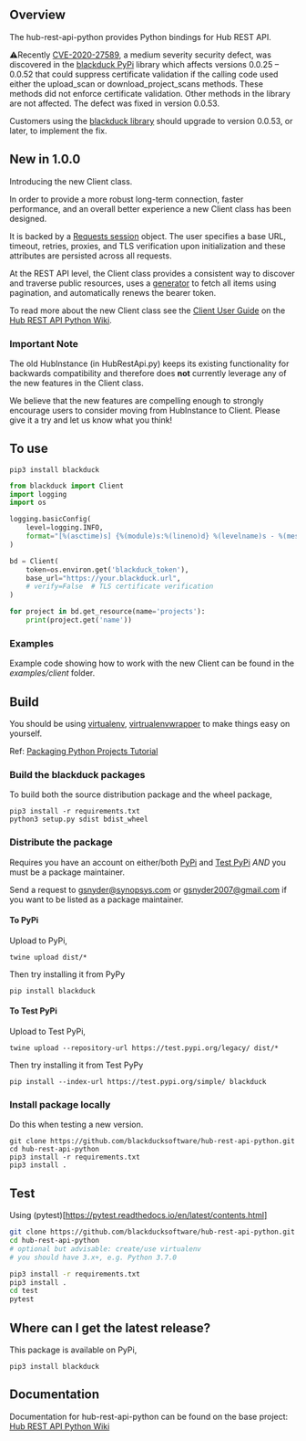 ## Overview ##

The hub-rest-api-python provides Python bindings for Hub REST API.

:warning:Recently [CVE-2020-27589](https://nvd.nist.gov/vuln/detail/CVE-2020-27589), a medium severity security defect,
was discovered in the [blackduck PyPi](https://pypi.org/project/blackduck) library which affects versions 0.0.25 – 0.0.52
that could suppress certificate validation if the calling code used either the upload_scan or download_project_scans
methods. These methods did not enforce certificate validation. Other methods in the library are not affected.
The defect was fixed in version 0.0.53.

Customers using the [blackduck library](https://pypi.org/project/blackduck) should upgrade to version 0.0.53, or later, to implement the fix.

## New in 1.0.0 ##

Introducing the new Client class.

In order to provide a more robust long-term connection, faster performance, and an overall better experience a new
Client class has been designed.

It is backed by a [Requests session](https://docs.python-requests.org/en/master/user/advanced/#session-objects)
object. The user specifies a base URL, timeout, retries, proxies, and TLS verification upon initialization and these
attributes are persisted across all requests.

At the REST API level, the Client class provides a consistent way to discover and traverse public resources, uses a
[generator](https://wiki.python.org/moin/Generators) to fetch all items using pagination, and automatically renews
the bearer token.

To read more about the new Client class see the [Client User Guide](https://github.com/blackducksoftware/hub-rest-api-python/wiki/Client-User-Guide)
on the [Hub REST API Python Wiki](https://github.com/blackducksoftware/hub-rest-api-python/wiki).

### Important Note ###
The old HubInstance (in HubRestApi.py) keeps its existing functionality for backwards compatibility and therefore does
**not** currently leverage any of the new features in the Client class.

We believe that the new features are compelling enough to strongly encourage users to consider moving from HubInstance
to Client. Please give it a try and let us know what you think!

## To use ##

```
pip3 install blackduck
```

```python
from blackduck import Client
import logging
import os

logging.basicConfig(
    level=logging.INFO,
    format="[%(asctime)s] {%(module)s:%(lineno)d} %(levelname)s - %(message)s"
)

bd = Client(
    token=os.environ.get('blackduck_token'),
    base_url="https://your.blackduck.url",
    # verify=False  # TLS certificate verification
)

for project in bd.get_resource(name='projects'):
    print(project.get('name'))
```

### Examples

Example code showing how to work with the new Client can be found in the *examples/client* folder.

## Build ##

You should be using [virtualenv](https://pypi.org/project/virtualenv/), [virtrualenvwrapper](https://virtualenvwrapper.readthedocs.io/en/latest/) to make things easy on yourself.

Ref: [Packaging Python Projects Tutorial](https://packaging.python.org/tutorials/packaging-projects/)

### Build the blackduck packages
To build both the source distribution package and the wheel package,

```
pip3 install -r requirements.txt
python3 setup.py sdist bdist_wheel
```

### Distribute the package

Requires you have an account on either/both [PyPi](https://pypi.org) and [Test PyPi](https://test.pypi.org) *AND* you must be a package maintainer.

Send a request to gsnyder@synopsys.com or gsnyder2007@gmail.com if you want to be listed as a package maintainer.

#### To PyPi

Upload to PyPi,

```
twine upload dist/*
```

Then try installing it from PyPy

```
pip install blackduck
```

#### To Test PyPi

Upload to Test PyPi,

```
twine upload --repository-url https://test.pypi.org/legacy/ dist/*
```

Then try installing it from Test PyPy

```
pip install --index-url https://test.pypi.org/simple/ blackduck
```

### Install package locally

Do this when testing a new version.

```
git clone https://github.com/blackducksoftware/hub-rest-api-python.git
cd hub-rest-api-python
pip3 install -r requirements.txt
pip3 install .
```

## Test ##
Using (pytest)[https://pytest.readthedocs.io/en/latest/contents.html]

```bash
git clone https://github.com/blackducksoftware/hub-rest-api-python.git
cd hub-rest-api-python
# optional but advisable: create/use virtualenv
# you should have 3.x+, e.g. Python 3.7.0

pip3 install -r requirements.txt
pip3 install .
cd test
pytest
```

## Where can I get the latest release? ##
This package is available on PyPi,

`pip3 install blackduck`

## Documentation ##
Documentation for hub-rest-api-python can be found on the base project:  [Hub REST API Python Wiki](https://github.com/blackducksoftware/hub-rest-api-python/wiki)


